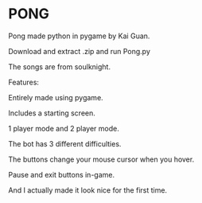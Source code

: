 # PONG
Pong made python in pygame by Kai Guan.

Download and extract .zip and run Pong.py

The songs are from soulknight.

Features:

  Entirely made using pygame.

  Includes a starting screen.

  1 player mode and 2 player mode.

  The bot has 3 different difficulties.

  The buttons change your mouse cursor when you hover.

  Pause and exit buttons in-game.

  And I actually made it look nice for the first time.

